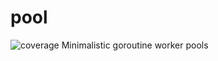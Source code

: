 # pool
![coverage](https://img.shields.io/badge/coverage-0.0%25-red)
Minimalistic goroutine worker pools
